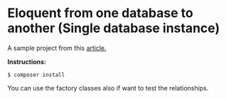 # Eloquent from one database to another (Single database instance)

A sample project from this [article.](https://medium.com/@einnar82/eloquent-from-one-database-to-another-single-database-instance-8c7597fdbafa)

**Instructions:**

    $ composer install 
   
   You can use the factory classes also if want to test the relationships.
   
